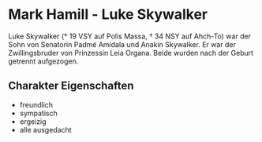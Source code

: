 # Mark Hamill - Luke Skywalker
Luke Skywalker (* 19 VSY auf Polis Massa, † 34 NSY auf Ahch-To) war der Sohn von Senatorin Padmé Amidala und Anakin Skywalker. Er war der Zwillingsbruder von Prinzessin Leia Organa. Beide wurden nach der Geburt getrennt aufgezogen.
## Charakter Eigenschaften
* freundlich
* sympatisch
* ergeizig
* alle ausgedacht